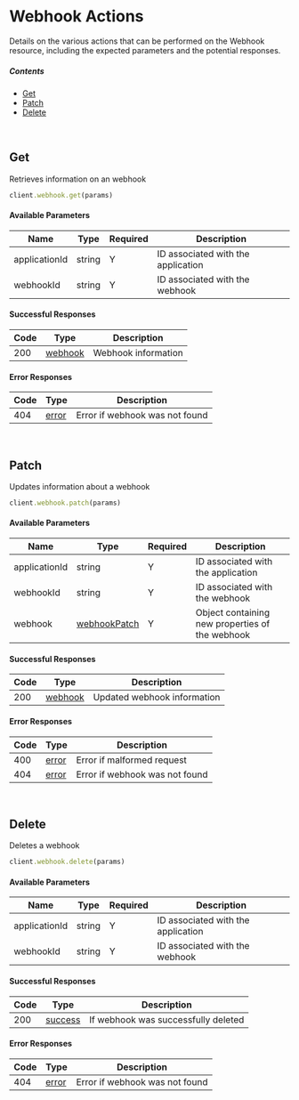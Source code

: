 # Webhook Actions

Details on the various actions that can be performed on the
Webhook resource, including the expected
parameters and the potential responses.

##### Contents

*   [Get](#get)
*   [Patch](#patch)
*   [Delete](#delete)

<br/>

## Get

Retrieves information on an webhook

```ruby
client.webhook.get(params)
```

#### Available Parameters

| Name | Type | Required | Description |
| ---- | ---- | -------- | ----------- |
| applicationId | string | Y | ID associated with the application |
| webhookId | string | Y | ID associated with the webhook |

#### Successful Responses

| Code | Type | Description |
| ---- | ---- | ----------- |
| 200 | [webhook](_schemas.md#webhook) | Webhook information |

#### Error Responses

| Code | Type | Description |
| ---- | ---- | ----------- |
| 404 | [error](_schemas.md#error) | Error if webhook was not found |

<br/>

## Patch

Updates information about a webhook

```ruby
client.webhook.patch(params)
```

#### Available Parameters

| Name | Type | Required | Description |
| ---- | ---- | -------- | ----------- |
| applicationId | string | Y | ID associated with the application |
| webhookId | string | Y | ID associated with the webhook |
| webhook | [webhookPatch](_schemas.md#webhookpatch) | Y | Object containing new properties of the webhook |

#### Successful Responses

| Code | Type | Description |
| ---- | ---- | ----------- |
| 200 | [webhook](_schemas.md#webhook) | Updated webhook information |

#### Error Responses

| Code | Type | Description |
| ---- | ---- | ----------- |
| 400 | [error](_schemas.md#error) | Error if malformed request |
| 404 | [error](_schemas.md#error) | Error if webhook was not found |

<br/>

## Delete

Deletes a webhook

```ruby
client.webhook.delete(params)
```

#### Available Parameters

| Name | Type | Required | Description |
| ---- | ---- | -------- | ----------- |
| applicationId | string | Y | ID associated with the application |
| webhookId | string | Y | ID associated with the webhook |

#### Successful Responses

| Code | Type | Description |
| ---- | ---- | ----------- |
| 200 | [success](_schemas.md#success) | If webhook was successfully deleted |

#### Error Responses

| Code | Type | Description |
| ---- | ---- | ----------- |
| 404 | [error](_schemas.md#error) | Error if webhook was not found |
